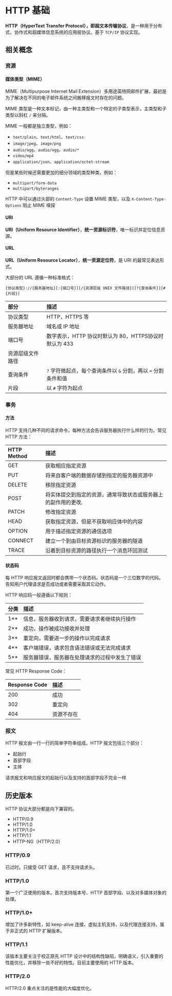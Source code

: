 # HTTP  基础

**HTTP（HyperText Transfer Protocol），**即**超文本传输协议**，是一种用于分布式、协作式和超媒体信息系统的应用层协议。基于 `TCP/IP` 协议实现。

## 相关概念

### 资源

#### 媒体类型（MIME）

MIME（Multipurpose Internet Mail Extension）多用途英特网邮件扩展，最初是为了解决在不同的电子邮件系统之间搬移报文时存在的问题。

MIME 类型是一种文本标记，由一种主类型和一个特定的子类型表示，主类型和子类型以斜杠 `/` 来分隔。

MIME 一般都是独立类型，例如：

* `text/plain`、`text/html`、`text/css`
* `image/jpeg`、`image/png`
* `audio/ogg`、`audio/ogg`、`audio/*`
* `video/mp4`
* `application/json`、`application/octet-stream`

但是某些时候还需要更加的细分领域的类型种类，例如：

* `multipart/form-data`
* `multipart/byteranges`

HTTP 中可以通过头部的 `Content-Type` 设置 MIME 类型，以及 `X-Content-Type-Options` 阻止 MIME 嗅探

#### URI

**URI（Uniform Resource Identifier）**，**统一资源标识符**，唯一标识并定位信息资源。

#### URL

**URL（Uniform Resource Locator）**，**统一资源定位符**，是 URI 的最常见表达形式。

大部分的 URL 遵循一种标准格式：

```
{协议类型}://{服务器地址}[:{端口号}][/{资源层级 UNIX 文件路径}][?{查询条件}][#{片段}]
```

| 部分 | 描述 |
| :--- | :--- |
| 协议类型 | HTTP，HTTPS 等 |
| 服务器地址 | 域名或  IP 地址 |
| 端口号 | 数字表示，HTTP 协议时默认为 80，HTTPS协议时默认为 433 |
| 资源层级文件路径 |  |
| 查询条件 | `?` 字符微起点，每个查询条件以 `&` 分割，再以 `=` 分割条件和值 |
| 片段 | 以 `#` 字符为起点 |

### 事务

#### 方法

HTTP 支持几种不同的请求命令，每种方法会告诉服务器执行什么样的行为。常见 HTTP 方法：

| HTTP Method | 描述 |
| :--- | :--- |
| GET | 获取相应指定资源 |
| PUT | 将来自客户端的数据存储到指定的服务器资源中 |
| DELETE | 移除指定资源 |
| POST | 将实体提交到指定的资源，通常导致状态或服务器上的副作用的更改. |
| PATCH | 修改指定资源 |
| HEAD | 获取指定资源，但是不获取响应体中的内容 |
| OPTION | 用于描述指定资源的通信选项 |
| CONNECT | 建立一个到由目标资源标识的服务器的隧道 |
| TRACE | 沿着到目标资源的路径执行一个消息环回测试 |

#### 状态码

每 HTTP 响应报文返回时都会携带一个状态码。状态码是一个三位数字的代码。告知用户代理请求是否成功或者需要采取其它动作。

HTTP 响应码一般遵循以下规则：

| 分类 | 描述 |
| :--- | :--- |
| 1\*\* | 信息，服务器收到请求，需要请求者继续执行操作 |
| 2\*\* | 成功，操作被成功接收并处理 |
| 3\*\* | 重定向，需要进一步的操作以完成请求 |
| 4\*\* | 客户端错误，请求包含语法错误或无法完成请求 |
| 5\*\* | 服务器错误，服务器在处理请求的过程中发生了错误 |

常见 HTTP Response Code：

| Response Code | 描述 |
| :--- | :--- |
| 200 | 成功 |
| 302 | 重定向 |
| 404 | 资源不存在 |

### 报文

HTTP 报文由一行一行的简单字符串组成。HTTP 报文包括三个部分：

* 起始行
* 首部字段
* 主体

请求报文和响应报文的起始行以及支持的首部字段不完全一样

## 历史版本

HTTP 协议大部分都是向下兼容的。

* HTTP/0.9
* HTTP/1.0
* HTTP/1.0+
* HTTP/1.1
* HTTP-NG（HTTP/2.0）

### HTTP/0.9

已过时。只接受 GET 请求，且不支持请求头。

### HTTP/1.0

第一个广泛使用的版本。首次支持版本号、HTTP 首部字段、以及对多媒体对象的处理。

### HTTP/1.0+

增加了许多新特性，如 keep-alive 连接、虚拟主机支持，以及代理连接支持。属于非正式的 HTTP 扩展版本。

### HTTP/1.1

该版本主要关注于校正原先 HTTP 设计中的结构性缺陷，明确语义，引入重要的性能优化，并移除一些不好的特性。目前主要使用的 HTTP 版本。

### HTTP/2.0

HTTP/2.0 重点关注的是性能的大幅度优化。













